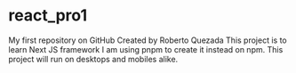 # react_pro1
My first repository on GitHub
Created by Roberto Quezada
This project is to learn Next JS framework
I am using pnpm to create it instead on npm.
This project will run  on desktops and mobiles alike.

